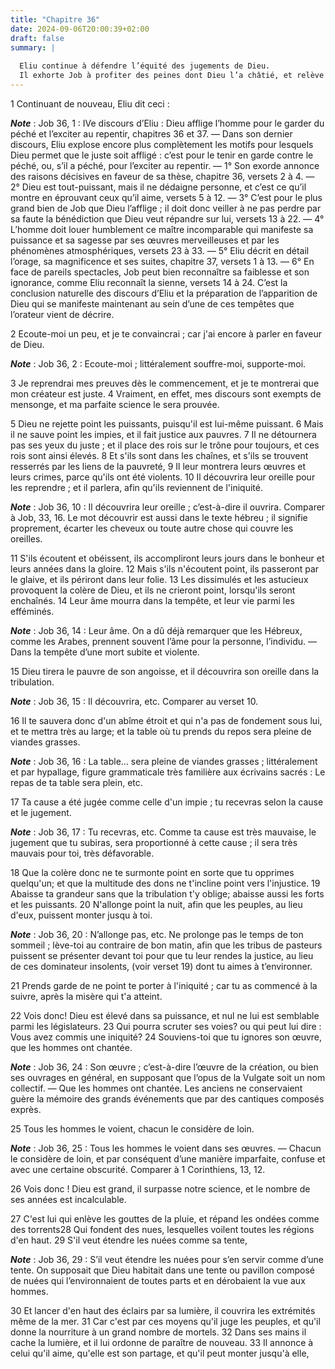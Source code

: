 ```yaml
---
title: "Chapitre 36"
date: 2024-09-06T20:00:39+02:00
draft: false
summary: |
  
  Eliu continue à défendre l’équité des jugements de Dieu.
  Il exhorte Job à profiter des peines dont Dieu l’a châtié, et relève la puissance du Seigneur.
---
```



1 Continuant de nouveau, Eliu dit ceci :

***Note*** :  Job 36, 1 : IVe discours d’Eliu : Dieu afflige l’homme pour le garder du péché et l’exciter au repentir, chapitres 36 et 37. ― Dans son dernier discours, Eliu explose encore plus complètement les motifs pour lesquels Dieu permet que le juste soit affligé : c’est pour le tenir en garde contre le péché, ou, s’il a péché, pour l’exciter au repentir. ― 1° Son exorde annonce des raisons décisives en faveur de sa thèse, chapitre 36, versets 2 à 4. ― 2° Dieu est tout-puissant, mais il ne dédaigne personne, et c’est ce qu’il montre en éprouvant ceux qu’il aime, versets 5 à 12. ― 3° C’est pour le plus grand bien de Job que Dieu l’afflige ; il doit donc veiller à ne pas perdre par sa faute la bénédiction que Dieu veut répandre sur lui, versets 13 à 22. ― 4° L’homme doit louer humblement ce maître incomparable qui manifeste sa puissance et sa sagesse par ses œuvres merveilleuses et par les phénomènes atmosphériques, versets 23 à 33. ― 5° Eliu décrit en détail l’orage, sa magnificence et ses suites, chapitre 37,
versets 1 à 13. ― 6° En face de pareils spectacles, Job peut bien reconnaître sa faiblesse et son ignorance, comme Eliu reconnaît la sienne, versets 14 à 24. C’est la conclusion naturelle des discours d’Eliu et la préparation de l’apparition de Dieu qui se manifeste maintenant au sein d’une de ces tempêtes que l’orateur vient de décrire.


2 Ecoute-moi un peu, et je te convaincrai ; car j'ai encore à parler en faveur de Dieu.

***Note*** :  Job 36, 2 : Ecoute-moi ; littéralement souffre-moi, supporte-moi.

3 Je reprendrai mes preuves dès le commencement, et je te montrerai que mon créateur est juste. 4 Vraiment, en effet, mes discours sont exempts de mensonge, et ma parfaite science le sera prouvée.


5 Dieu ne rejette point les puissants, puisqu'il est lui-même puissant. 6 Mais il ne sauve point les impies, et il fait justice aux pauvres. 7 Il ne détournera pas ses yeux du juste ; et il place des rois sur le trône pour toujours, et ces rois sont ainsi élevés. 8 Et s'ils sont dans les chaînes, et s'ils se trouvent resserrés par les liens de la pauvreté, 9 Il leur montrera leurs œuvres et leurs crimes, parce qu'ils ont été violents. 10 Il découvrira leur oreille pour les reprendre ; et il parlera, afin qu'ils reviennent de l'iniquité.

***Note*** :  Job 36, 10 : Il découvrira leur oreille ; c’est-à-dire il ouvrira. Comparer à Job, 33, 16. Le mot découvrir est aussi dans le texte hébreu ; il signifie proprement, écarter les cheveux ou toute autre chose qui couvre les oreilles.

11 S'ils écoutent et obéissent, ils accompliront leurs jours dans le bonheur et leurs années dans la gloire. 12 Mais s'ils n'écoutent point, ils passeront par le glaive, et ils périront dans leur folie. 13 Les dissimulés et les astucieux provoquent la colère de Dieu, et ils ne crieront point, lorsqu'ils seront enchaînés. 14 Leur âme mourra dans la tempête, et leur vie parmi les efféminés.

***Note*** :  Job 36, 14 : Leur âme. On a dû déjà remarquer que les Hébreux, comme les Arabes, prennent souvent l’âme pour la personne, l’individu. ― Dans la tempête d’une mort subite et violente.


15 Dieu tirera le pauvre de son angoisse, et il découvrira son oreille dans la tribulation.

***Note*** :  Job 36, 15 : Il découvrira, etc. Comparer au verset 10.

16 Il te sauvera donc d'un abîme étroit et qui n'a pas de fondement sous lui, et te mettra très au large; et la table où tu prends du repos sera pleine de viandes grasses.

***Note*** :  Job 36, 16 : La table… sera pleine de viandes grasses ; littéralement et par hypallage, figure grammaticale très familière aux écrivains sacrés : Le repas de ta table sera plein, etc.

17 Ta cause a été jugée comme celle d'un impie ; tu recevras selon la cause et le jugement.

***Note*** :  Job 36, 17 : Tu recevras, etc. Comme ta cause est très mauvaise, le jugement que tu subiras, sera proportionné à cette cause ; il sera très mauvais pour toi, très défavorable.

18 Que la colère donc ne te surmonte point en sorte que tu opprimes quelqu'un; et que la multitude des dons ne t'incline point vers l'injustice. 19 Abaisse ta grandeur sans que la tribulation t'y oblige; abaisse aussi les forts et les puissants. 20 N'allonge point la nuit, afin que les peuples, au lieu d'eux, puissent monter jusqu à toi.

***Note*** :  Job 36, 20 : N’allonge pas, etc. Ne prolonge pas le temps de ton sommeil ; lève-toi au contraire de bon matin, afin que les tribus de pasteurs puissent se présenter devant toi pour que tu leur rendes la justice, au lieu de ces dominateur insolents, (voir verset 19) dont tu aimes à t’environner.

21 Prends garde de ne point te porter à l'iniquité ; car tu as commencé à la suivre, après la misère qui t'a atteint.


22 Vois donc! Dieu est élevé dans sa puissance, et nul ne lui est semblable parmi les législateurs. 23 Qui pourra scruter ses voies? ou qui peut lui dire : Vous avez commis une iniquité? 24 Souviens-toi que tu ignores son œuvre, que les hommes ont chantée.

***Note*** :  Job 36, 24 : Son œuvre ; c’est-à-dire l’œuvre de la création, ou bien ses ouvrages en général, en supposant que l’opus de la Vulgate soit un nom collectif. ― Que les hommes ont chantée. Les anciens ne conservaient guère la mémoire des grands événements que par des cantiques composés exprès.

25 Tous les hommes le voient, chacun le considère de loin.

***Note*** :  Job 36, 25 : Tous les hommes le voient dans ses œuvres. ― Chacun le considère de loin, et par conséquent d’une manière imparfaite, confuse et avec une certaine obscurité. Comparer à 1 Corinthiens, 13, 12.

26 Vois donc ! Dieu est grand, il surpasse notre science, et le nombre de ses années est incalculable.


27 C'est lui qui enlève les gouttes de la pluie, et répand les ondées comme des torrents28 Qui fondent des nues, lesquelles voilent toutes les régions d'en haut. 29 S'il veut étendre les nuées comme sa tente,

***Note*** :  Job 36, 29 : S’il veut étendre les nuées pour s’en servir comme d’une tente. On supposait que Dieu habitait dans une tente ou pavillon composé de nuées qui l’environnaient de toutes parts et en dérobaient la vue aux hommes.

30 Et lancer d'en haut des éclairs par sa lumière, il couvrira les extrémités même de la mer. 31 Car c'est par ces moyens qu'il juge les peuples, et qu'il donne la nourriture à un grand nombre de mortels. 32 Dans ses mains il cache la lumière, et il lui ordonne de paraître de nouveau. 33 Il annonce à celui qu'il aime, qu'elle est son partage, et qu'il peut monter jusqu'à elle,

